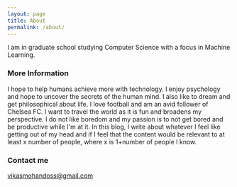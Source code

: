 ```yaml
---
layout: page
title: About
permalink: /about/
---
```


I am in graduate school studying Computer Science with a focus in Machine Learning.

### More Information

I hope to help humans achieve more with technology. I enjoy psychology and hope to uncover the secrets of the human mind. I also like to dream and get philosophical about life. I love football and am an avid follower of Chelsea FC. I want to travel the world as it is fun and broadens my perspective.  I do not like boredom and my passion is to not get bored and be productive while I'm at it. In this blog, I write about whatever I feel like getting out of my head and if I feel that the content would be relevant to at least x number of people, where x is 1+number of people I know. 

### Contact me

[vikasmohandoss@gmail.com](mailto:email@domain.com)